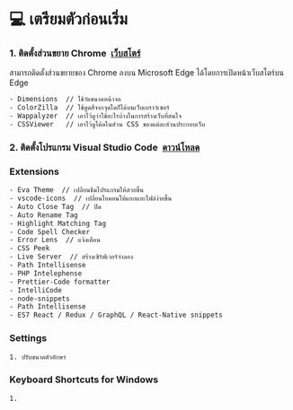 # :computer: เตรียมตัวก่อนเริ่ม
<h3 align="left">1. ติดตั้งส่วนขยาย Chrome&nbsp;&nbsp;<a href="https://chrome.google.com/webstore/category/extensions">เว็บสโตร์</a></h3>

สามารถติดตั้งส่วนขยายของ Chrome ลงบน Microsoft Edge ได้โดยการเปิดหน้าเว็บสโตร์บน Edge

```bash
- Dimensions  // ใช้วัดขนาดหน้าจอ
- ColorZilla  // ใช้ดูดสีจากจุดใดก็ได้บนเว็บเบราว์เซอร์
- Wappalyzer  // เอาไว้ดูว่าใช้อะไรบ้างในการสร้างเว็บที่สนใจ
- CSSViewer   // เอาไว้ดูโค้ดในส่วน CSS ของแต่ละส่วนประกอบเว็บ
```


<h3 align="left">2. ติดตั้งโปรแกรม Visual Studio Code&nbsp;&nbsp;<a href="https://code.visualstudio.com/">ดาวน์โหลด</a></h3>

### Extensions

```bash
- Eva Theme  // เปลี่ยนธีมโปรแกรมให้สวยขึ้น
- vscode-icons  // เปลี่ยนไอคอนให้แยกแยะไฟล์ง่ายขึ้น
- Auto Close Tag  // ปิด
- Auto Rename Tag
- Highlight Matching Tag
- Code Spell Checker
- Error Lens  // แจ้งเตือน
- CSS Peek
- Live Server  // สร้างเซิร์ฟเวอร์จำลอง
- Path Intellisense
- PHP Intelephense
- Prettier-Code formatter
- IntelliCode
- node-snippets
- Path Intellisense
- ES7 React / Redux / GraphQL / React-Native snippets
```

### Settings
```bash
1. ปรับขนาดตัวอักษร
```

### Keyboard Shortcuts for Windows
```bash
1. 
```



